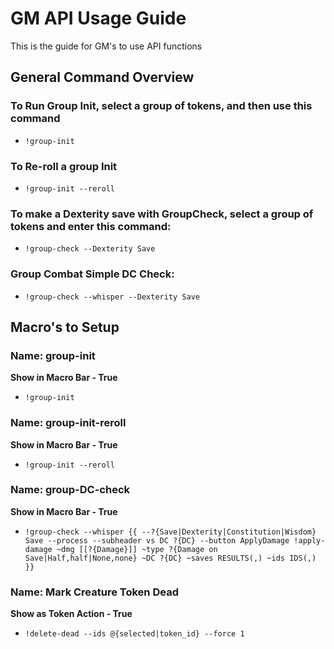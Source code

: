 # GM API Usage Guide

This is the guide for GM's to use API functions

## General Command Overview

### To Run Group Init, select a group of tokens, and then use this command 
* ```!group-init```

### To Re-roll a group Init
* ```!group-init --reroll```

### To make a Dexterity save with GroupCheck, select a group of tokens and enter this command:
* ```!group-check --Dexterity Save```

### Group Combat Simple DC Check:

* ```!group-check --whisper --Dexterity Save```

## Macro's to Setup

### Name: group-init
**Show in Macro Bar - True**
* ```!group-init```

### Name: group-init-reroll
**Show in Macro Bar - True**
* ```!group-init --reroll```

### Name: group-DC-check
**Show in Macro Bar - True**
* ```!group-check --whisper {{ --?{Save|Dexterity|Constitution|Wisdom} Save --process --subheader vs DC ?{DC} --button ApplyDamage !apply-damage ~dmg [[?{Damage}]] ~type ?{Damage on Save|Half,half|None,none} ~DC ?{DC} ~saves RESULTS(,) ~ids IDS(,) }}```

### Name: Mark Creature Token Dead
**Show as Token Action - True**
* ```!delete-dead --ids @{selected|token_id} --force 1```

